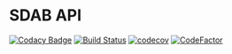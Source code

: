 # SDAB API

[![Codacy Badge](https://api.codacy.com/project/badge/Grade/208081ee57894a019cee9817363fd7b1)](https://app.codacy.com/app/FMota0/sdab?utm_source=github.com&utm_medium=referral&utm_content=TurningSpringIntoNode/sdab&utm_campaign=Badge_Grade_Dashboard)
[![Build Status](https://travis-ci.org/TurningSpringIntoNode/sdab.svg?branch=master)](https://travis-ci.org/TurningSpringIntoNode/sdab)
[![codecov](https://codecov.io/gh/TurningSpringIntoNode/sdab/branch/master/graph/badge.svg)](https://codecov.io/gh/TurningSpringIntoNode/sdab)
[![CodeFactor](https://www.codefactor.io/repository/github/turningspringintonode/sdab/badge)](https://www.codefactor.io/repository/github/turningspringintonode/sdab)
